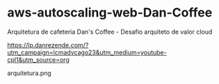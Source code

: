 # aws-autoscaling-web-Dan-Coffee
Arquitetura de cafeteria Dan's Coffee - Desafio arquiteto de valor cloud

https://lp.danrezende.com/?utm_campaign=lcmadvcago23&utm_medium=youtube-cpl1&utm_source=org

arquitetura.png
